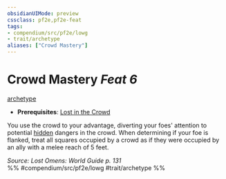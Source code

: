 ```yaml
---
obsidianUIMode: preview
cssclass: pf2e,pf2e-feat
tags:
- compendium/src/pf2e/lowg
- trait/archetype
aliases: ["Crowd Mastery"]
---
```

# Crowd Mastery  *Feat 6*  
[archetype](archetype.md "Archetype Feat Trait")  

- **Prerequisites**: [Lost in the Crowd](lost-in-the-crowd-lowg.md)

You use the crowd to your advantage, diverting your foes' attention to potential [hidden](conditions.md#Hidden) dangers in the crowd. When determining if your foe is flanked, treat all squares occupied by a crowd as if they were occupied by an ally with a melee reach of 5 feet.

*Source: Lost Omens: World Guide p. 131*  
%% #compendium/src/pf2e/lowg #trait/archetype %%